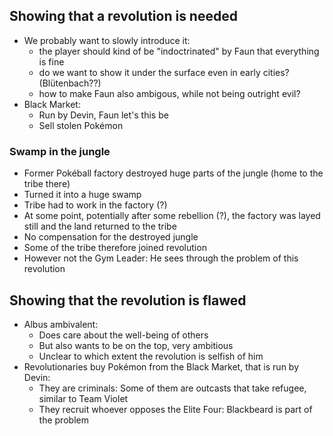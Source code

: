 ## Showing that a revolution is needed
- We probably want to slowly introduce it:
    - the player should kind of be "indoctrinated" by Faun that everything is fine
    - do we want to show it under the surface even in early cities? (Blütenbach??)
    - how to make Faun also ambigous, while not being outright evil?
- Black Market:
    - Run by Devin, Faun let's this be
    - Sell stolen Pokémon


### Swamp in the jungle
- Former Pokéball factory destroyed huge parts of the jungle (home to the tribe there)
- Turned it into a huge swamp
- Tribe had to work in the factory (?)
- At some point, potentially after some rebellion (?), the factory was layed still and the land returned to the tribe
- No compensation for the destroyed jungle
- Some of the tribe therefore joined revolution
- However not the Gym Leader: He sees through the problem of this revolution


## Showing that the revolution is flawed
- Albus ambivalent:
    - Does care about the well-being of others
    - But also wants to be on the top, very ambitious
    - Unclear to which extent the revolution is selfish of him
- Revolutionaries buy Pokémon from the Black Market, that is run by Devin:
    - They are criminals: Some of them are outcasts that take refugee, similar to Team Violet
    - They recruit whoever opposes the Elite Four: Blackbeard is part of the problem
